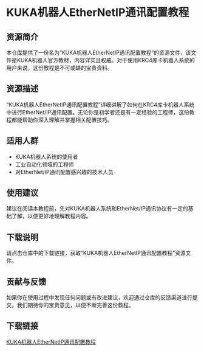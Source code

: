 # KUKA机器人EtherNetIP通讯配置教程

## 资源简介

本仓库提供了一份名为“KUKA机器人EtherNetIP通讯配置教程”的资源文件，该文件是KUKA机器人官方教材，内容详实且权威。对于使用KRC4库卡机器人系统的用户来说，这份教程是不可或缺的宝贵资料。

## 资源描述

“KUKA机器人EtherNetIP通讯配置教程”详细讲解了如何在KRC4库卡机器人系统中进行EtherNet/IP通讯配置。无论你是初学者还是有一定经验的工程师，这份教程都能帮助你深入理解并掌握相关配置技巧。

## 适用人群

- KUKA机器人系统的使用者
- 工业自动化领域的工程师
- 对EtherNet/IP通讯配置感兴趣的技术人员

## 使用建议

建议在阅读本教程前，先对KUKA机器人系统和EtherNet/IP通讯协议有一定的基础了解，以便更好地理解教程内容。

## 下载说明

请点击仓库中的下载链接，获取“KUKA机器人EtherNetIP通讯配置教程”资源文件。

## 贡献与反馈

如果你在使用过程中发现任何问题或有改进建议，欢迎通过仓库的反馈渠道进行提交。我们期待你的宝贵意见，以便不断完善这份教程。

## 下载链接

[KUKA机器人EtherNetIP通讯配置教程](https://pan.quark.cn/s/5108444480a7)